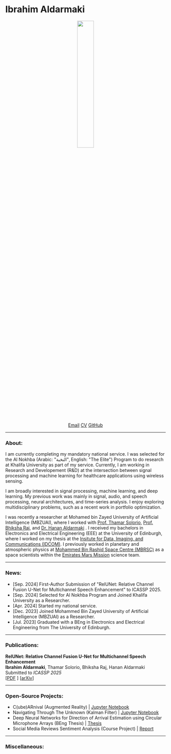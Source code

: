 # Ibrahim Aldarmaki

[//]: #![fake_cameraman](https://github.com/i-aldarmaki/personal_website/assets/139388233/7a287150-afc5-4601-ab8e-f75b1be9687b?classes=float-right)
[//]:<p align="center" width="100%" border-radius="200px">
[//]:    <img width="32%" src="https://github.com/i-aldarmaki/personal_website/assets/139388233/7a287150-afc5-4601-ab8e-f75b1be9687b"> 
[//]:</p>

[//]: #![personal_picture](https://github.com/i-aldarmaki/personal_website/assets/139388233/69a3f45f-b241-4fc1-9c10-9d0b9e8c809f)
[//]:#![transparent_picture](https://github.com/i-aldarmaki/personal_website/assets/139388233/578ae050-a75a-4e30-b461-1c596d8584a2)

[//]:#!kjhk[CV](https://drive.google.com/file/d/160MjWzBS4SaKJrNdwSVgc25cqbVzJ8jP/view?usp=drive_link)[GitHub](https://github.com/i-aldarmaki)


<p align="center" width="100%" border-radius="200px">
    <img width="32%" src="https://github.com/i-aldarmaki/personal_website/assets/139388233/578ae050-a75a-4e30-b461-1c596d8584a2"> 
</p>

<p align="center" width="100%" border-radius="200px">
    <a href="mailto:ibrahim.m.aldarmaki@outlook.com">Email</a>
    <a href="file/CV_IbrahimAldarmaki.pdf">CV</a>
    <a href="https://github.com/i-aldarmaki">GitHub</a>
</p>


***
### About:
I am currently completing my mandatory national service. I was selected for the Al Nokhba (Arabic: "النخبة", English: "The Elite") Program to do research at Khalifa University as part of my service. Currently, I am working in Research and Developement (R&D) at the intersection between signal processing and machine learning for healthcare applications using wireless sensing.

I am broadly interested in signal processing, machine learning, and deep learning. My previous work was mainly in signal, audio, and speech processing, neural architectures, and time-series analysis. I enjoy exploring multidisciplinary problems, such as a recent work in portfolio optimization.

I was recently a researcher at Mohamed bin Zayed University of Artificial Intelligence (MBZUAI), where I worked with 
[Prof. Thamar Solorio](https://mbzuai.ac.ae/study/faculty/thamar-solorio/), 
[Prof. Bhiksha Raj](https://cmu-mlsp.github.io/team/bhiksha_raj), and 
[Dr. Hanan Aldarmaki](https://mbzuai.ac.ae/study/faculty/hanan-al-darmaki/)
. I received my bachelors in Electronics and Electrical Engineering (EEE) at the University of Edinburgh, where I worked on my thesis at the 
[Insitute for Data, Imaging, and Communications (IDCOM)](https://www.eng.ed.ac.uk/research/institutes/idcom). 
I previously worked in planetary and atmospheric physics at [Mohammed Bin Rashid Space Centre (MBRSC)](https://www.mbrsc.ae/) as a space scientists within the [Emirates Mars Mission](https://www.emiratesmarsmission.ae/) science team. 


***
### News:
- [Sep. 2024] First-Author Submission of "RelUNet: Relative Channel Fusion U-Net for Multichannel Speech Enhancement" to ICASSP 2025.
- [Sep. 2024] Selected for Al Nokhba Program and Joined Khalifa University as a Researcher.
- [Apr. 2024] Started my national service.
- [Dec. 2023] Joined Mohammed Bin Zayed University of Artificial Intelligence (MBZUAI) as a Researcher.
- [Jul. 2023] Graduated with a BEng in Electronics and Electrical Engineering from The University of Edinburgh.

***
### Publications:
**RelUNet: Relative Channel Fusion U-Net for Multichannel Speech Enhancement**\
**Ibrahim Aldarmaki**, Thamar Solorio, Bhiksha Raj, Hanan Aldarmaki\
Submitted to *ICASSP 2025*\
[[PDF](https://arxiv.org/pdf/2410.05019) ] [[arXiv](https://arxiv.org/abs/2410.05019)]


***
### Open-Source Projects:
* C(ube)ARnival (Augmented Reality) \| [Jupyter Notebook](https://github.com/i-aldarmaki/CubeARnival/blob/main/CubeARnival_chessboard.ipynb)
* Navigating Through The Unknown (Kalman Filter) \| [Jupyter Notebook](https://github.com/i-aldarmaki/Navigating-Through-the-Unknown/blob/main/Navigating_Through_The_Unknown.ipynb)
* Deep Neural Networks for Direction of Arrival Estimation using Circular Microphone Arrays (BEng Thesis) \| [Thesis](file/BEng_Thesis_Ibrahim_Aldarmaki.pdf)
* Social Media Reviews Sentiment Analysis (Course Project) \| [Report](file/DAML4_CW2.pdf)


***
### Miscellaneous:
